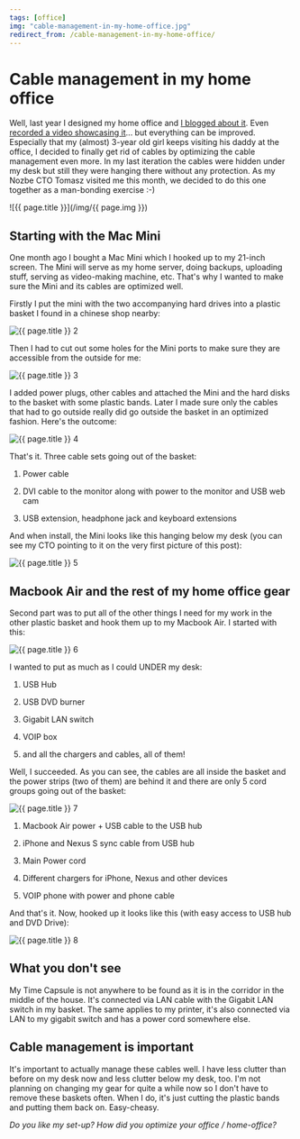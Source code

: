 ```yaml
---
tags: [office]
img: "cable-management-in-my-home-office.jpg"
redirect_from: /cable-management-in-my-home-office/
---
```


# Cable management in my home office


Well, last year I designed my home office and [I blogged about it](http://michaelnozbe.com/zen-in-my-new-2010-clutter-free-home-office). Even [recorded a video showcasing it](http://www.productivefirm.com/2011/01/show-30-clutter-free-home-office-optimized-for-gtd/)... but everything can be improved. Especially that my (almost) 3-year old girl keeps visiting his daddy at the office, I decided to finally get rid of cables by optimizing the cable management even more. In my last iteration the cables were hidden under my desk but still they were hanging there without any protection. As my Nozbe CTO Tomasz visited me this month, we decided to do this one together as a man-bonding exercise :-)

<!--More-->

![{{ page.title }}](/img/{{ page.img }})

## Starting with the Mac Mini

One month ago I bought a Mac Mini which I hooked up to my 21-inch screen. The Mini will serve as my home server, doing backups, uploading stuff, serving as video-making machine, etc. That's why I wanted to make sure the Mini and its cables are optimized well.

Firstly I put the mini with the two accompanying hard drives into a plastic basket I found in a chinese shop nearby:

![{{ page.title }} 2](/img/cable-management-in-my-home-office-2.jpg)

Then I had to cut out some holes for the Mini ports to make sure they are accessible from the outside for me:

![{{ page.title }} 3](/img/cable-management-in-my-home-office-3.jpg)

I added power plugs, other cables and attached the Mini and the hard disks to the basket with some plastic bands. Later I made sure only the cables that had to go outside really did go outside the basket in an optimized fashion. Here's the outcome:

![{{ page.title }} 4](/img/cable-management-in-my-home-office-4.jpg)

That's it. Three cable sets going out of the basket:

1) Power cable

2) DVI cable to the monitor along with power to the monitor and USB web cam

3) USB extension, headphone jack and keyboard extensions

And when install, the Mini looks like this hanging below my desk (you can see my CTO pointing to it on the very first picture of this post):

![{{ page.title }} 5](/img/cable-management-in-my-home-office-5.jpg)

## Macbook Air and the rest of my home office gear

Second part was to put all of the other things I need for my work in the other plastic basket and hook them up to my Macbook Air. I started with this:

![{{ page.title }} 6](/img/cable-management-in-my-home-office-6.jpg)

I wanted to put as much as I could UNDER my desk:

1) USB Hub

2) USB DVD burner

3) Gigabit LAN switch

4) VOIP box

5) and all the chargers and cables, all of them!

Well, I succeeded. As you can see, the cables are all inside the basket and the power strips (two of them) are behind it and there are only 5 cord groups going out of the basket:

![{{ page.title }} 7](/img/cable-management-in-my-home-office-7.jpg)

1) Macbook Air power + USB cable to the USB hub

2) iPhone and Nexus S sync cable from USB hub

3) Main Power cord

4) Different chargers for iPhone, Nexus and other devices

5) VOIP phone with power and phone cable

And that's it. Now, hooked up it looks like this (with easy access to USB hub and DVD Drive):

![{{ page.title }} 8](/img/cable-management-in-my-home-office-8.jpg)

## What you don't see

My Time Capsule is not anywhere to be found as it is in the corridor in the middle of the house. It's connected via LAN cable with the Gigabit LAN switch in my basket. The same applies to my printer, it's also connected via LAN to my gigabit switch and has a power cord somewhere else.

## Cable management is important

It's important to actually manage these cables well. I have less clutter than before on my desk now and less clutter below my desk, too. I'm not planning on changing my gear for quite a while now so I don't have to remove these baskets often. When I do, it's just cutting the plastic bands and putting them back on. Easy-cheasy.

_Do you like my set-up? How did you optimize your office / home-office?_

  
  
  
 

  



[n]: https://michael.gratis/nozbe